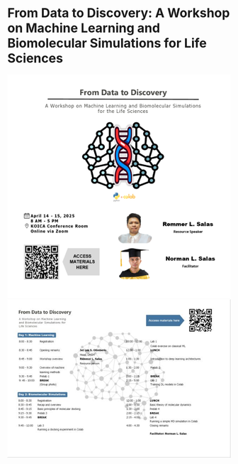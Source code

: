 # From Data to Discovery: A Workshop on Machine Learning and Biomolecular Simulations for Life Sciences
![Cover](cover.png)
![Program](program.jpg)